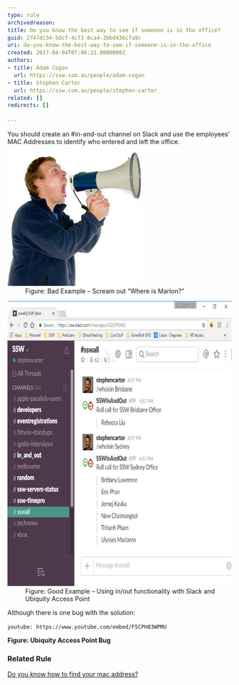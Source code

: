 ```yaml
---
type: rule
archivedreason: 
title: Do you know the best way to see if someone is in the office?
guid: 2747dc34-5dcf-4cf3-8ca4-3bbd436cfa9c
uri: do-you-know-the-best-way-to-see-if-someone-is-in-the-office
created: 2017-04-04T07:06:21.0000000Z
authors:
- title: Adam Cogan
  url: https://ssw.com.au/people/adam-cogan
- title: Stephen Carter
  url: https://ssw.com.au/people/stephen-carter
related: []
redirects: []

---
```


You should create an #in-and-out channel on Slack and use the employees' MAC Addresses to identify who entered and left the office.

<!--endintro-->
<dl class="badImage"><dt><img src="shout.jpg" alt="shout"></dt><dd>Figure: Bad Example – Scream out “Where is Marlon?”<br></dd></dl><dl class="goodImage"><dt><img src="Slack-in-out.jpg" unselectable="on" alt="" style="width:750px;height:639px;"></dt><dd>Figure: Good Example – Using in/out functionality with Slack and Ubiquity Access Point<br></dd></dl>
Although there is one bug with the solution:


`youtube: https://www.youtube.com/embed/F5CPH03WPMU`
 

**Figure: Ubiquity Access Point Bug**

### Related Rule

[Do you know how to find your mac address?](/how-to-find-your-mac-address)
